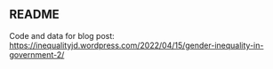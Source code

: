 ## README

Code and data for blog post: https://inequalityjd.wordpress.com/2022/04/15/gender-inequality-in-government-2/